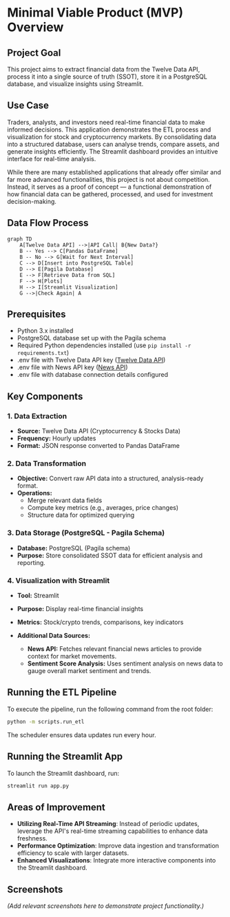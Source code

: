 # Minimal Viable Product (MVP) Overview

## Project Goal

This project aims to extract financial data from the Twelve Data API, process it into a single source of truth (SSOT), store it in a PostgreSQL database, and visualize insights using Streamlit.

## Use Case

Traders, analysts, and investors need real-time financial data to make informed decisions. This application demonstrates the ETL process and visualization for stock and cryptocurrency markets. By consolidating data into a structured  database, users can analyse trends, compare assets, and generate insights efficiently. The Streamlit dashboard provides an intuitive interface for real-time analysis.

While there are many established applications  that already offer similar and far more advanced functionalities, this project is not about competition. Instead, it serves as a proof of concept — a functional demonstration of how financial data can be gathered, processed, and used for investment decision-making.

## Data Flow Process

```mermaid
graph TD
    A[Twelve Data API] -->|API Call| B{New Data?}
    B -- Yes --> C[Pandas DataFrame]
    B -- No --> G[Wait for Next Interval]
    C --> D[Insert into PostgreSQL Table]
    D --> E[Pagila Database]
    E --> F[Retrieve Data from SQL]
    F --> H[Plots]
    H --> I[Streamlit Visualization]
    G -->|Check Again| A
```

## Prerequisites

- Python 3.x installed
- PostgreSQL database set up with the Pagila schema
- Required Python dependencies installed (use `pip install -r requirements.txt`)
- .env file with Twelve Data API key ([Twelve Data API](https://twelvedata.com/))
- .env file with News API key ([News API](https://newsapi.org/))
- .env file with database connection details configured

## Key Components

### **1. Data Extraction**

- **Source:** Twelve Data API (Cryptocurrency & Stocks Data)
- **Frequency:** Hourly updates
- **Format:** JSON response converted to Pandas DataFrame

### **2. Data Transformation**

- **Objective:** Convert raw API data into a structured, analysis-ready format.
- **Operations:**
  - Merge relevant data fields
  - Compute key metrics (e.g., averages, price changes)
  - Structure data for optimized querying

### **3. Data Storage (PostgreSQL - Pagila Schema)**

- **Database:** PostgreSQL (Pagila schema)
- **Purpose:** Store consolidated SSOT data for efficient analysis and reporting.

### **4. Visualization with Streamlit**

- **Tool:** Streamlit

- **Purpose:** Display real-time financial insights

- **Metrics:** Stock/crypto trends, comparisons, key indicators

- **Additional Data Sources:**

  - **News API:** Fetches relevant financial news articles to provide context for market movements.
  - **Sentiment Score Analysis:** Uses sentiment analysis on news data to gauge overall market sentiment and trends.

## Running the ETL Pipeline

To execute the pipeline, run the following command from the root folder:

```sh
python -m scripts.run_etl
```

The scheduler ensures data updates run every hour.

## Running the Streamlit App

To launch the Streamlit dashboard, run:

```sh
streamlit run app.py
```

## Areas of Improvement

- **Utilizing Real-Time API Streaming**: Instead of periodic updates, leverage the API's real-time streaming capabilities to enhance data freshness.
- **Performance Optimization**: Improve data ingestion and transformation efficiency to scale with larger datasets.
- **Enhanced Visualizations**: Integrate more interactive components into the Streamlit dashboard.

## Screenshots

*(Add relevant screenshots here to demonstrate project functionality.)*


